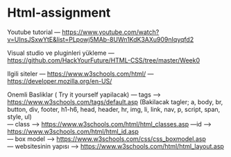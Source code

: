 # Html-assignment

Youtube tutorial
— https://www.youtube.com/watch?v=UInsJSxwYtE&list=PLpowj5MAb-8UWn1KdK3AXu909nIqyqfd2

Visual studio ve pluginleri yükleme 
—https://github.com/HackYourFuture/HTML-CSS/tree/master/Week0

Ilgili siteler 
— https://www.w3schools.com/html/
— https://developer.mozilla.org/en-US/

Onemli Basliklar ( Try it yourself yapilacak)
— tags —> https://www.w3schools.com/tags/default.asp 
(Bakilacak tagler; a, body, br, button, div, footer, h1-h6, head, header, hr, img, li, link, nav, p, script, span, style, ul)         
— class —> https://www.w3schools.com/html/html_classes.asp
—id —> https://www.w3schools.com/html/html_id.asp                
— box model —> https://www.w3schools.com/css/css_boxmodel.asp                      
— websitesinin yapısı —> https://www.w3schools.com/html/html_layout.asp

